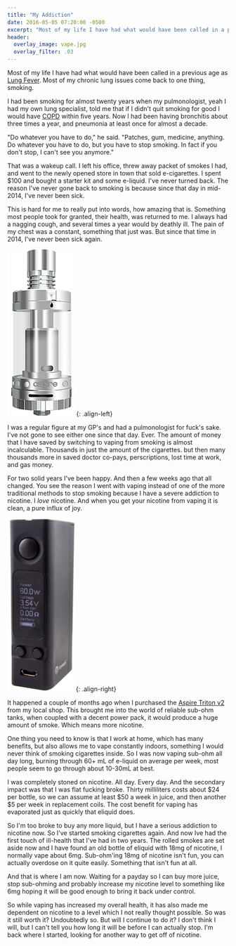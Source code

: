 ```yaml
---
title: "My Addiction"
date: 2016-05-05 07:20:00 -0500
excerpt: "Most of my life I have had what would have been called in a previous age as [Lung Fever](https://en.wiktionary.org/wiki/lung_fever)."
header:
  overlay_image: vape.jpg
  overlay_filter: .03
---
```

Most of my life I have had what would have been called in a previous age as [Lung Fever](https://en.wiktionary.org/wiki/lung_fever). Most of my chronic lung issues come back to one thing, smoking.

I had been smoking for almost twenty years when my pulmonologist, yeah I had my own lung specialist, told me that if I didn't quit smoking for good I would have [COPD](https://en.wiktionary.org/wiki/chronic_obstructive_pulmonary_disease#English) within five years. Now I had been having bronchitis about three times a year, and pneumonia at least once for almost a decade.

"Do whatever you have to do," he said. "Patches, gum, medicine, anything. Do whatever you have to do, but you have to stop smoking. In fact if you don't stop, I can't see you anymore."

That was a wakeup call. I left his office, threw away packet of smokes I had, and went to the newly opened store in town that sold e-cigarettes. I spent $100 and bought a starter kit and some e-liquid. I've never turned back. The reason I've never gone back to smoking is because since that day in mid-2014, I've never been sick.

This is hard for me to really put into words, how amazing that is. Something most people took for granted, their health, was returned to me. I always had a nagging cough, and several times a year would by deathly ill. The pain of my chest was a constant, something that just was. But since that time in 2014, I've never been sick again.

![Aspire Triton v2](/images/triton1.png){: .align-left}

I was a regular figure at my GP's and had a pulmonologist for fuck's sake. I've not gone to see either one since that day. Ever. The amount of money that I have saved by switching to vaping from smoking is almost incalculable. Thousands in just the amount of the cigarettes. but then many thousands more in saved doctor co-pays, perscriptions, lost time at work, and gas money.

For two solid years I've been happy. And then a few weeks ago that all changed. You see the reason I went with vaping instead of one of the more traditional methods to stop smoking because I have a severe addiction to nicotine. I *love* nicotine. And when you get your nicotine from vaping it is clean, a pure influx of joy.

![Evic VTC Mini](/images/evic1.jpg){: .align-right}

It happened a couple of months ago when I purchased the [Aspire Triton v2](http://www.aspirecig.com/products/triton/triton214.html) from my local shop. This brought me into the world of reliable sub-ohm tanks, when coupled with a decent power pack, it would produce a huge amount of smoke. Which means more nicotine.

One thing you need to know is that I work at home, which has many benefits, but also allows me to vape constantly indoors, something I would never think of smoking cigarettes inside. So I was now vaping sub-ohm all day long, burning through 60+ mL of e-liquid on average per week, most people seem to go through about 10-30mL at best.

I was completely stoned on nicotine. All day. Every day. And the secondary impact was that I was flat fucking broke. Thirty milliliters costs about $24 per bottle, so we can assume at least $50 a week in juice, and then another $5 per week in replacement coils. The cost benefit for vaping has evaporated just as quickly that eliquid does.

So I'm too broke to buy any more liquid, but I have a serious addiction to nicotine now. So I've started smoking cigarettes again. And now Ive had the first touch of ill-health that I've had in two years. The rolled smokes are set aside now and I have found an old bottle of eliquid with 18mg of nicotine, I normally vape about 6mg. Sub-ohm'ing 18mg of nicotine isn't fun, you can actually overdose on it quite easily. Something that isn't fun at all.

And that is where I am now. Waiting for a payday so I can buy more juice, stop sub-ohming and probably increase my nicotine level to something like 6mg hoping it will be good enough to bring it back under control.

So while vaping has increased my overall health, it has also made me dependent on nicotine to a level which I not really thought possible. So was it still worth it? Undoubtedly so. But will I continue to do it? I don't think I will, but I can't tell you how long it will be before I can actually stop. I'm back where I started, looking for another way to get off of nicotine.
